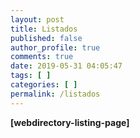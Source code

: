 ```yaml
---
layout: post
title: Listados
published: false
author_profile: true
comments: true
date: 2019-05-31 04:05:47
tags: [ ]
categories: [ ]
permalink: /listados
---
```

**[webdirectory-listing-page]** 